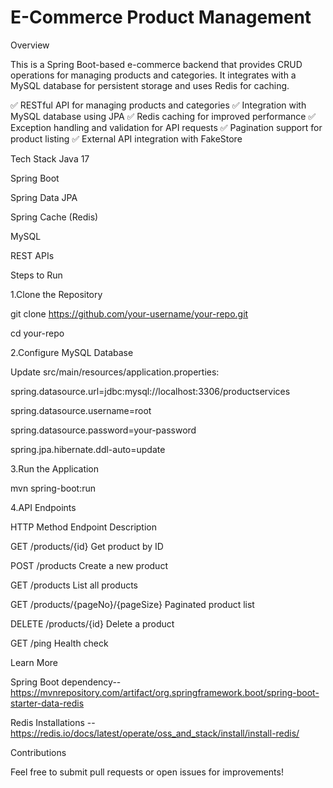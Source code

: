 ﻿# E-Commerce Product Management

Overview

This is a Spring Boot-based e-commerce backend that provides CRUD operations for managing products and categories. It integrates with a MySQL database for persistent storage and uses Redis for caching.

✅ RESTful API for managing products and categories
✅ Integration with MySQL database using JPA
✅ Redis caching for improved performance
✅ Exception handling and validation for API requests
✅ Pagination support for product listing
✅ External API integration with FakeStore

Tech Stack
Java 17

Spring Boot

Spring Data JPA

Spring Cache (Redis)

MySQL

REST APIs

Steps to Run

1.Clone the Repository

git clone https://github.com/your-username/your-repo.git

cd your-repo

2.Configure MySQL Database

Update src/main/resources/application.properties:

spring.datasource.url=jdbc:mysql://localhost:3306/productservices

spring.datasource.username=root

spring.datasource.password=your-password

spring.jpa.hibernate.ddl-auto=update

3.Run the Application

mvn spring-boot:run

4.API Endpoints

HTTP Method	Endpoint	Description

GET	/products/{id}	Get product by ID

POST	/products	Create a new product

GET	/products	List all products

GET	/products/{pageNo}/{pageSize}	Paginated product list

DELETE	/products/{id}	Delete a product

GET	/ping	Health check

Learn More

Spring Boot dependency--https://mvnrepository.com/artifact/org.springframework.boot/spring-boot-starter-data-redis

Redis Installations -- https://redis.io/docs/latest/operate/oss_and_stack/install/install-redis/

Contributions

Feel free to submit pull requests or open issues for improvements! 

